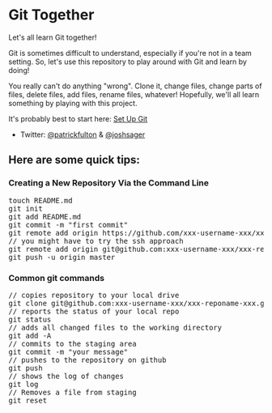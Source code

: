 # Git Together

Let's all learn Git together!

Git is sometimes difficult to understand, especially if you're not in a team setting. So, let's use this repository to play around with Git and learn by doing!

You really can't do anything "wrong". Clone it, change files, change parts of files, delete files, add files, rename files, whatever! Hopefully, we'll all learn something by playing with this project.

It's probably best to start here: [Set Up Git](https://help.github.com/articles/set-up-git)

* Twitter: [@patrickfulton](http://twitter.com/patrickfulton) & [@joshsager](http://twitter.com/joshsager)

<h2>Here are some quick tips:</h2>
<h3>Creating a New Repository Via the Command Line</h3>
<pre>
touch README.md
git init
git add README.md
git commit -m "first commit"
git remote add origin https://github.com/xxx-username-xxx/xxx-reponame-xxx.git 
// you might have to try the ssh approach 
git remote add origin git@github.com:xxx-username-xxx/xxx-reponame-xxx.git 
git push -u origin master          
</pre>
<h3>Common git commands</h3>
<pre>
// copies repository to your local drive          
git clone git@github.com:xxx-username-xxx/xxx-reponame-xxx.git   
// reports the status of your local repo    
git status
// adds all changed files to the working directory
git add -A 
// commits to the staging area
git commit -m "your message"
// pushes to the repository on github
git push
// shows the log of changes
git log
// Removes a file from staging
git reset         
</pre>
